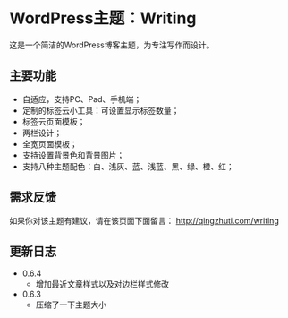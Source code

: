 # WordPress主题：Writing
这是一个简洁的WordPress博客主题，为专注写作而设计。

## 主要功能
- 自适应，支持PC、Pad、手机端；
- 定制的标签云小工具：可设置显示标签数量；
- 标签云页面模板；
- 两栏设计；
- 全宽页面模板；
- 支持设置背景色和背景图片；
- 支持八种主题配色：白、浅灰、蓝、浅蓝、黑、绿、橙、红；

## 需求反馈
如果你对该主题有建议，请在该页面下面留言：
http://qingzhuti.com/writing

## 更新日志
- 0.6.4
  - 增加最近文章样式以及对边栏样式修改
- 0.6.3
  - 压缩了一下主题大小
